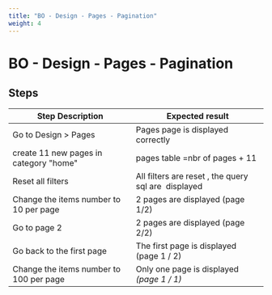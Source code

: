 ```yaml
---
title: "BO - Design - Pages - Pagination"
weight: 4
---
```


# BO - Design - Pages - Pagination
## Steps
| Step Description | Expected result |
| ----- | ----- |
| Go to Design > Pages | Pages page is displayed correctly |
| create 11 new pages in category "home" | pages table =nbr of pages + 11 |
| Reset all filters | All filters are reset , the query sql are  displayed |
| Change the items number to 10 per page | 2 pages are displayed (page 1/2) |
| Go to page 2 | 2 pages are displayed (page 2/2) |
| Go back to the first page | The first page is displayed (page 1 / 2) |
| Change the items number to 100 per page | Only one page is displayed  _(page 1 / 1)_ |
